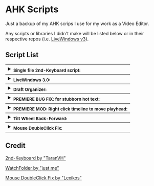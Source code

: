 # AHK Scripts

Just a backup of my AHK scrips I use for my work as a Video Editor.

Any scripts or libraries I didn't make will be listed below or in their respective repos (i.e. [LiveWindows v3](https://github.com/Ryah/Live-Windows-3.0)).


## Script List

<table>

 <tbody>
  <tr>
   <td>
    <details>
     <summary>
      <sub><b>Single file 2nd-Keyboard script:</b></sub>
     </summary>
     <hr>
     TaranVH's Script modified to work for my uses. Also completely portable with no dependencies.
    </details>
   </td>
  </tr>
 </tbody>

 <tbody>
  <tr>
   <td>
    <details>
     <summary>
      <sub><b>LiveWindows 3.0:</b></sub>
     </summary>
     <hr>
     <a href="https://github.com/Ryah/Live-Windows-3.0">My updated LiveWindows script</a>. Makes a
     thumbnail overlay of any window for monitoring.
    </details>
   </td>
  </tr>
 </tbody>

 <tbody>
  <tr>
   <td>
    <details>
     <summary>
      <sub><b>Draft Organizer:</b></sub>
     </summary>
     <hr>
     Watches my draft folder for any new drafts encoded from my master copy via Adobe Media Encoder. Once
     a new draft is detected and finished encoding, it renames the draft with a timestamp and organizes
     it by filename in it's own subfolder.
    </details>
   </td>
  </tr>
 </tbody>

 <tbody>
  <tr>
   <td>
    <details>
     <summary>
      <sub><b>PREMIERE BUG FIX: for stubborn hot text:</b></sub>
     </summary>
     <hr>
     TaranVH Bugfix. Self explanitory.
    </details>
   </td>
  </tr>
 </tbody>

 <tbody>
  <tr>
   <td>
    <details>
     <summary>
      <sub><b>PREMIERE MOD: Right click timeline to move playhead:</b></sub>
     </summary>
     <hr>
     TaranVH Mod. Self explanitory.
    </details>
   </td>
  </tr>
 </tbody>

 <tbody>
  <tr>
   <td>
    <details>
     <summary>
      <sub><b>Tilt Wheel Back-Forward:</b></sub>
     </summary>
     <hr>
     Can't install Logitech G502 mouse driver without admin rights and I'm too socially awkward to ask IT
     so this was my solution. Just sends the browser forward/back input when I tilt the mouse wheel.
    </details>
   </td>
  </tr>
 </tbody>


 <tbody>
  <tr>
   <td>
    <details>
     <summary>
      <sub><b>Mouse DoubleClick Fix:</b></sub>
     </summary>
     <hr>
     Said G502 is also starting to die so this just blocks the doubleclick input if it clicks too fast.
    </details>
   </td>
  </tr>
 </tbody>
 
 
</table>




## Credit
[2nd-Keyboard by "TaranVH"](https://github.com/TaranVH/2nd-keyboard/)

[WatchFolder by "just me"](https://www.autohotkey.com/boards/viewtopic.php?t=8384)

[Mouse DoubleClick Fix by "Lexikos"](https://autohotkey.com/board/topic/82509-software-fix-for-double-clicking-mouse/?p=524864)
